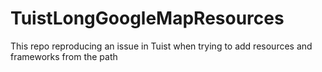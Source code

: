 # TuistLongGoogleMapResources
This repo reproducing an issue in Tuist when trying to add resources and frameworks from the path
